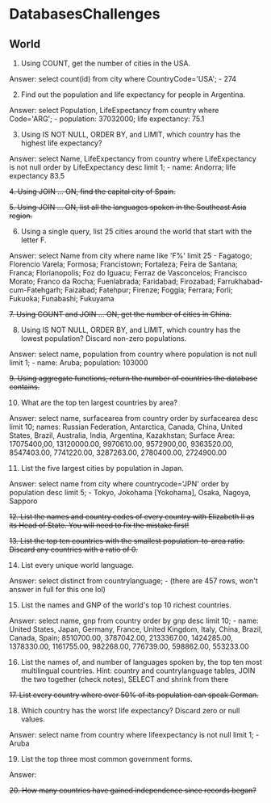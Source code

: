 # DatabasesChallenges

## World
1. Using COUNT, get the number of cities in the USA.

Answer: select count(id) from city where CountryCode='USA'; - 274


2. Find out the population and life expectancy for people in Argentina.

Answer: select Population, LifeExpectancy from country where Code='ARG'; - population: 37032000; life expectancy: 75.1


3. Using IS NOT NULL, ORDER BY, and LIMIT, which country has the highest life expectancy?

Answer: select Name, LifeExpectancy from country where LifeExpectancy is not null order by LifeExpectancy desc limit 1; - name: Andorra; life expectancy 83.5


~~4. Using JOIN ... ON, find the capital city of Spain.~~


~~5. Using JOIN ... ON, list all the languages spoken in the Southeast Asia region.~~


6. Using a single query, list 25 cities around the world that start with the letter F.

Answer: select Name from city where name like 'F%' limit 25 - Fagatogo; Florencio Varela; Formosa; Francistown; Fortaleza; Feira de Santana; Franca; Florianopolis; Foz do Iguacu; Ferraz de Vasconcelos; Francisco Morato; Franco da Rocha; Fuenlabrada; Faridabad; Firozabad; Farrukhabad-cum-Fatehgarh; Faizabad; Fatehpur; Firenze; Foggia; Ferrara; Forli; Fukuoka; Funabashi; Fukuyama


~~7. Using COUNT and JOIN ... ON, get the number of cities in China.~~


8. Using IS NOT NULL, ORDER BY, and LIMIT, which country has the lowest population? Discard non-zero populations.

Answer: select name, population from country where population is not null limit 1; - name: Aruba; population: 103000


~~9. Using aggregate functions, return the number of countries the database contains.~~


10. What are the top ten largest countries by area?

Answer: select name, surfacearea from country order by surfacearea desc limit 10; names: Russian Federation, Antarctica, Canada, China, United States, Brazil, Australia, India, Argentina, Kazakhstan; Surface Area: 17075400,00, 13120000.00, 9970610.00, 9572900,00, 9363520.00, 8547403.00, 7741220.00, 3287263.00, 2780400.00, 2724900.00


11. List the five largest cities by population in Japan.

Answer: select name from city where countrycode='JPN' order by population desc limit 5; - Tokyo, Jokohama [Yokohama], Osaka, Nagoya, Sapporo


~~12. List the names and country codes of every country with Elizabeth II as its Head of State. You will need to fix the mistake first!~~


~~13. List the top ten countries with the smallest population-to-area ratio. Discard any countries with a ratio of 0.~~


14. List every unique world language.

Answer: select distinct from countrylanguage; - (there are 457 rows, won't answer in full for this one lol)


15. List the names and GNP of the world's top 10 richest countries.

Answer: select name, gnp from country order by gnp desc limit 10; - name: United States, Japan, Germany, France, United Kingdom, Italy, China, Brazil, Canada, Spain; 8510700.00, 3787042.00, 2133367.00, 1424285.00, 1378330.00, 1161755.00, 982268.00, 776739.00, 598862.00, 553233.00


16. List the names of, and number of languages spoken by, the top ten most multilingual countries.
Hint: country and countrylanguage tables, JOIN the two together (check notes), SELECT and shrink from there


~~17. List every country where over 50% of its population can speak German.~~


18. Which country has the worst life expectancy? Discard zero or null values.

Answer: select name from country where lifeexpectancy is not null limit 1; - Aruba


19. List the top three most common government forms.

Answer: 


~~20. How many countries have gained independence since records began?~~

